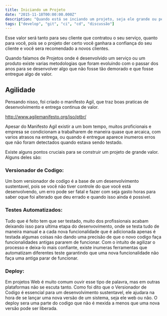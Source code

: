 ```yaml
---
title: Iniciando um Projeto
date: "2015-11-18T00:00:00.000Z"
description: "Quando está se inciando um projeto, seja ele grande ou pequeno, não importa se você tem 15 dias, ou 15 semanas, o importante é você entregar algo de valor."
tags: ["develop", "git", "ci", "cd", "discussão"]
---
```


Esse valor será tanto para seu cliente que contratou o seu serviço, quanto para você, pois se o projeto der certo você ganhara a confiança do seu cliente e você sera recomendado a novos clientes.

Quando falamos de Projetos onde é desenvolvido um serviço ou um produto existe varias metodologias que foram evoluindo com o passar dos anos para se desenvolver algo que não fosse tão demorado e que fosse entregue algo de valor.

## Agilidade

Pensando nisso, foi criado o manifesto Agil, que traz boas praticas de desenvolvimento e entrega continua de valor.

http://www.agilemanifesto.org/iso/ptbr/

Apesar do Manifesto Agil existir a um bom tempo, muitos proficionais e empresa se condicionam a trabalharem de maneira quase que arcaica, com varios atrasos na entrega, ou quando é entregue aparece inumeros erros que não foram detectados quando estava sendo testado.

Existe alguns pontos cruciais para se construir um projeto de grande valor. Alguns deles são:

### Versionador de Codigo: 

Um bom versionador de codigo é a base de um desenvolvimento sustentavel, pois se você não tiver controle do que você está desenvolvendo, um erro pode ser fatal e fazer com seja gasto horas para saber oque foi alterado que deu errado e quando isso ainda é possivel.

### Testes Automatizados:

Tudo que é feito tem que ser testado, muito dos profissionais acabam deixando isso para ultima etapa do desenvovimento, onde se testa tudo de maneira manual e a cada nova funcionalidade que é adicionada apenas é testada algumas coisas não dando uma precisão de que o novo codigo faça funcionalidades antigas pararem de funcionar. Com o intuito de agilizar o processo e deixa-lo mais confiante, existe inumeras ferramentas que automatizam diferentes teste garantindo que uma nova funcionalidade não faça uma antiga parar de funcionar.

### Deploy:

Em projetos Web é muito comum ouvir esse tipo de palavra, mas em outras plataformas não se escuta tanto. Como foi dito que o Versionador de Codigo é essencial para um desenvolvimento sustentavel, ele ajudara na hora de se lançar uma nova versão de um sistema, seja ele web ou não. O deploy sera uma parte do codigo que não é mexida a menos que uma nova versão pode ser liberada.
